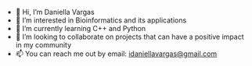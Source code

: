 - 👋 Hi, I’m Daniella Vargas
- 👀 I’m interested in Bioinformatics and its applications
- 🌱 I’m currently learning C++ and Python
- 💞️ I’m looking to collaborate on projects that can have a positive impact in my community
- 📫 You can reach me out by email: idaniellavargas@gmail.com

<!---
idaniellavargas/idaniellavargas is a ✨ special ✨ repository because its `README.md` (this file) appears on your GitHub profile.
You can click the Preview link to take a look at your changes.
--->
